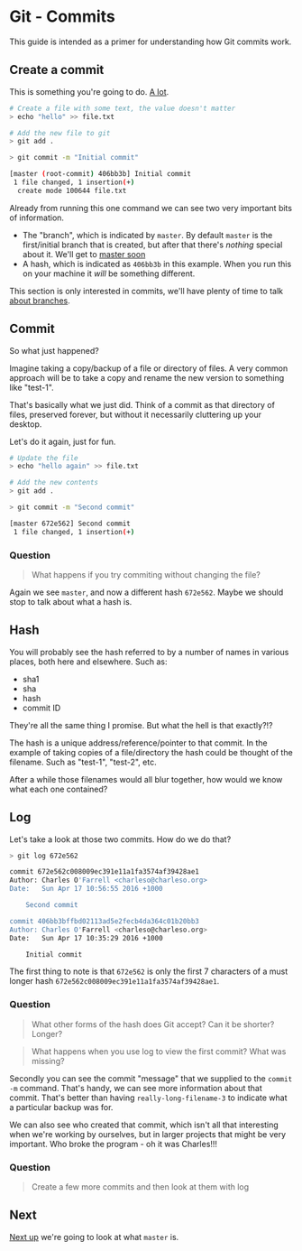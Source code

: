 Git - Commits
=============

This guide is intended as a primer for understanding
how Git commits work.


Create a commit
---------------

This is something you're going to do.
[A lot](http://hyperboleandahalf.blogspot.com.au/2010/04/alot-is-better-than-you-at-everything.html).

```sh
# Create a file with some text, the value doesn't matter
> echo "hello" >> file.txt

# Add the new file to git
> git add .

> git commit -m "Initial commit"

[master (root-commit) 406bb3b] Initial commit
 1 file changed, 1 insertion(+)
  create mode 100644 file.txt
```

Already from running this one command we can see two very important
bits of information.

- The "branch", which is indicated by `master`.
  By default `master` is the first/initial branch that is created,
  but after that there's _nothing_ special about it.
  We'll get to [master soon](master.md)
- A hash, which is indicated as `406bb3b` in this example.
  When you run this on your machine it _will_ be something different.

This section is only interested in commits, we'll have plenty of time
to talk [about branches](branch.md).


Commit
------

So what just happened?

Imagine taking a copy/backup of a file or directory of files.
A very common approach will be to take a copy and rename the new
version to something like "test-1".

That's basically what we just did. Think of a commit as
that directory of files, preserved forever, but without it
necessarily cluttering up your desktop.

Let's do it again, just for fun.

```sh
# Update the file
> echo "hello again" >> file.txt

# Add the new contents
> git add .

> git commit -m "Second commit"

[master 672e562] Second commit
 1 file changed, 1 insertion(+)
```

### Question

> What happens if you try commiting without changing the file?

Again we see `master`, and now a different hash `672e562`.
Maybe we should stop to talk about what a hash is.


Hash
----

You will probably see the hash referred to by a number of names
in various places, both here and elsewhere. Such as:

- sha1
- sha
- hash
- commit ID

They're all the same thing I promise.
But what the hell is that exactly?!?

The hash is a unique address/reference/pointer to that commit.
In the example of taking copies of a file/directory the hash
could be thought of the filename.
Such as "test-1", "test-2", etc.

After a while those filenames would all blur together,
how would we know what each one contained?


Log
---

Let's take a look at those two commits. How do we do that?

```sh
> git log 672e562

commit 672e562c008009ec391e11a1fa3574af39428ae1
Author: Charles O'Farrell <charleso@charleso.org>
Date:   Sun Apr 17 10:56:55 2016 +1000

    Second commit

commit 406bb3bffbd02113ad5e2fecb4da364c01b20bb3
Author: Charles O'Farrell <charleso@charleso.org>
Date:   Sun Apr 17 10:35:29 2016 +1000

    Initial commit
```


The first thing to note is that `672e562` is only
the first 7 characters of a must longer hash
`672e562c008009ec391e11a1fa3574af39428ae1`.

### Question

> What other forms of the hash does Git accept?
> Can it be shorter? Longer?

> What happens when you use log to view the first commit?
> What was missing?

Secondly you can see the commit "message" that we supplied
to the `commit -m` command. That's handy, we can
see more information about that commit.
That's better than having `really-long-filename-3` to indicate
what a particular backup was for.

We can also see who created that commit, which isn't all
that interesting when we're working by ourselves, but
in larger projects that might be very important.
Who broke the program - oh it was Charles!!!

### Question

> Create a few more commits and then look at them with log


Next
----

[Next up](head.md) we're going to look at what `master` is.
